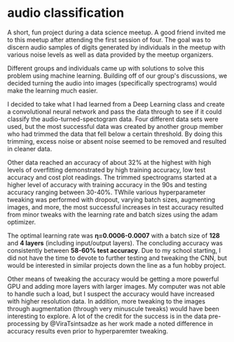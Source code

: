 # audio classification
A short, fun project during a data science meetup. A good friend invited me to this meetup after attending the first session of four. The goal was to discern audio samples of digits generated by individuals in the meetup with various noise levels as well as data provided by the meetup organizers. 



Different groups and individuals came up with solutions to solve this problem using machine learning. Building off of our group's discussions, we decided turning the audio into images (specifically spectrograms) would make the learning much easier. 



I decided to take what I had learned from a Deep Learning class and create a convolutional neural network and pass the data through to see if it could classify the audio-turned-spectogram data. Four different data sets were used, but the most successful data was created by another group member who had trimmed the data that fell below a certain threshold. By doing this trimming, excess noise or absent noise seemed to be removed and resulted in cleaner data. 



Other data reached an accuracy of about 32% at the highest with high levels of overfitting demonstrated by high training accuracy, low test accuracy and cost plot readings. The trimmed spectrograms started at a higher level of accuracy with training accuracy in the 90s and testing accuracy ranging between 30-40%. TWhile various hyperparameter tweaking was performed with dropout, varying batch sizes, augmenting images, and more, the most successful increases in test accuracy resulted from minor tweaks with the learning rate and batch sizes using the adam optimizer.



The optimal learning rate was **η=0.0006-0.0007** with a batch size of **128** and  **4 layers** (including input/output layers). The concluding accuracy was consistently between **58-60% test accuracy**. Due to my school starting, I did not have the time to devote to further testing and tweaking the CNN, but would be interested in similar projects down the line as a fun hobby project.



Other means of tweaking the accuracy would be getting a more powerful GPU and adding more layers with larger images. My computer was not able to handle such a load, but I suspect the accuracy would have increased with higher resolution data. In addition, more tweaking to the images through augmentation (through very minuscule tweaks) would have been interesting to explore. A lot of the credit for the success is in the data pre-processing by @ViraTsintsadze as her work made a noted difference in accuracy results even prior to hyperparemter tweaking.
